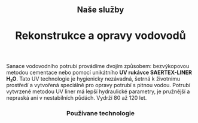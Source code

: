 <header class="page-header page-header--centered">
    <h2 class="page-header__subtitle">Naše služby</h2>
    <h1 class="page-header__title">Rekonstrukce a opravy vodovodů</h1>
</header>

<section class="page-paragraph">
    <main class="page-paragraph__content">
        <p class="page-paragraph__text">Sanace vodovodního potrubí provádíme dvojím způsobem: bezvýkopovou metodou cementace nebo pomocí unikátního <b>UV rukávce SAERTEX-LINER H₂O</b>. Tato UV technologie je hygienicky nezávadná, šetrná k životnímu prostředí a vytvořená speciálně pro opravy potrubí s pitnou vodou. Potrubí vytvrzené metodou UV liner má lepší hydraulické parametry, je pružnější a nepraská ani v nestabilních půdách. Vydrží 80 až 120 let.</p>
    </main>
</section>

<header class="page-header page-header--centered">
    <h3 class="page-header__section-title">Používane technologie</h3>
</header>

<section class="section section--wide section--centered">
    <InfoBox
      title="Bezvýkopová sanace vodovodu pomocí rukávce SAERTEX-LINER H₂O"
      text="Jedná se o bezvýkopový systém, který je složen z rukávu ze skelných vláken, sycený speciálním složením pryskyřice."
      ctaUrl="/sluzby/vodovody/saertex"
      ctaText="Zjistit více"
      imageUrl="/img/frontpage/4.png"
      :imageRight="true"
      :imageBig="true"
      :isBlue="true"
    />
    <InfoBox
      title="Bezvýkopová sanace vodovodu metodou Cementace"
      text="Tato bezvýkopová nedestruktivní metoda opravy a ochrany vnitřních stěn potrubí je vhodná zejména pro ocelová, litinová potrubí."
      ctaUrl="/sluzby/vodovody/cementace"
      ctaText="Zjistit více"
      imageUrl="/img/frontpage/4.png"
      :imageLeft="true"
      :imageBig="true"
      :isWhite="true"
    />
</section>

<ReferencesSection/>

<AboutUsSection/>

<Contact />